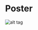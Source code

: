 # Poster

![alt tag](https://i.ibb.co/yqvTyP1/Screenshot-20201211-205853-Poster.png "Стартовое окно")
